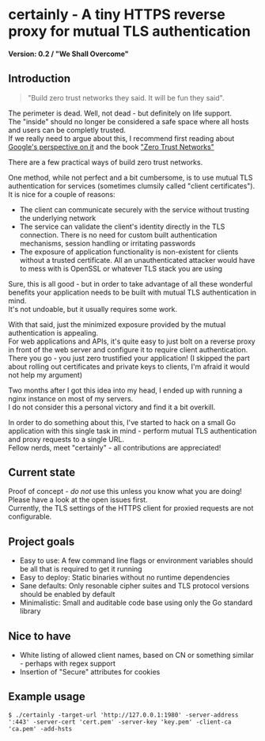 # certainly - A tiny HTTPS reverse proxy for mutual TLS authentication
#### Version: 0.2 / "We Shall Overcome"

## Introduction
> "Build zero trust networks they said. It will be fun they said".

The perimeter is dead. Well, not dead - but definitely on life support.  
The "inside" should no longer be considered a safe space where all hosts and users can be completly trusted.  
If we really need to argue about this, I recommend first reading about [Google's perspective on it](https://cloud.google.com/beyondcorp) and the book ["Zero Trust Networks"](http://shop.oreilly.com/product/0636920052265.do)

There are a few practical ways of build zero trust networks.  

One method, while not perfect and a bit cumbersome, is to use mutual TLS authentication for services (sometimes clumsily called "client certificates").  
It is nice for a couple of reasons:
- The client can communicate securely with the service without trusting the underlying network
- The service can validate the client's identity directly in the TLS connection. There is no need for custom built authentication mechanisms, session handling or irritating passwords
- The exposure of application functionality is non-existent for clients without a trusted certificate. All an unauthenticated attacker would have to mess with is OpenSSL or whatever TLS stack you are using

Sure, this is all good - but in order to take advantage of all these wonderful benefits your application needs to be built with mutual TLS authentication in mind.  
It's not undoable, but it usually requires some work.  

With that said, just the minimized exposure provided by the mutual authentication is appealing.  
For web applications and APIs, it's quite easy to just bolt on a reverse proxy in front of the web server and configure it to require client authentication.  
There you go - you just zero trustified your application! (I skipped the part about rolling out certificates and private keys to clients, I'm afraid it would not help my argument)

Two months after I got this idea into my head, I ended up with running a nginx instance on most of my servers.  
I do not consider this a personal victory and find it a bit overkill.

In order to do something about this, I've started to hack on a small Go application with this single task in mind - perform mutual TLS authentication and proxy requests to a single URL.  
Fellow nerds, meet "certainly" - all contributions are appreciated!  


## Current state
Proof of concept - *do not* use this unless you know what you are doing! Please have a look at the open issues first.  
Currently, the TLS settings of the HTTPS client for proxied requests are not configurable.  


## Project goals
- Easy to use: A few command line flags or environment variables should be all that is required to get it running
- Easy to deploy: Static binaries without no runtime dependencies
- Sane defaults: Only resonable cipher suites and TLS protocol versions should be enabled by default
- Minimalistic: Small and auditable code base using only the Go standard library


## Nice to have
- White listing of allowed client names, based on CN or something similar - perhaps with regex support
- Insertion of "Secure" attributes for cookies


## Example usage
```
$ ./certainly -target-url 'http://127.0.0.1:1980' -server-address ':443' -server-cert 'cert.pem' -server-key 'key.pem' -client-ca 'ca.pem' -add-hsts
```
